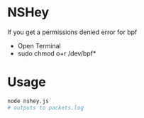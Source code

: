 NSHey
=====

If you get a permissions denied error for bpf 


 * Open Terminal
 * sudo chmod o+r /dev/bpf*

Usage
=====

```bash
node nshey.js
# outputs to packets.log
```
